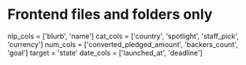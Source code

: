 # Frontend files and folders only

nlp_cols  = ['blurb', 'name']
cat_cols  = ['country', 'spotlight', 'staff_pick', 'currency']
num_cols  = ['converted_pledged_amount', 'backers_count', 'goal']
target    = 'state'
date_cols = ['launched_at', 'deadline']